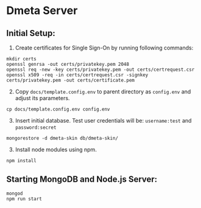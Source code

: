 # Dmeta Server

## Initial Setup:

1. Create certificates for Single Sign-On by running following commands:

```
mkdir certs
openssl genrsa -out certs/privatekey.pem 2048
openssl req -new -key certs/privatekey.pem -out certs/certrequest.csr
openssl x509 -req -in certs/certrequest.csr -signkey certs/privatekey.pem -out certs/certificate.pem
```

2. Copy `docs/template.config.env` to parent directory as `config.env` and adjust its parameters.

```
cp docs/template.config.env config.env
```

3. Insert initial database. Test user credentials will be: `username:test` and `password:secret`

```
mongorestore -d dmeta-skin db/dmeta-skin/
```

3. Install node modules using npm.

```
npm install
```

## Starting MongoDB and Node.js Server:

```
mongod
npm run start
```

